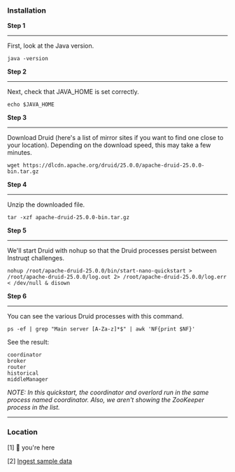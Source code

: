 ### Installation

**Step 1**

<hr/>
First, look at the Java version.

```
java -version
```

**Step 2**

<hr/>
Next, check that JAVA_HOME is set correctly.

```
echo $JAVA_HOME
```

**Step 3**

<hr/>
Download Druid (here's a list of mirror sites if you want to find one close to your location). Depending on the download speed, this may take a few minutes.

```
wget https://dlcdn.apache.org/druid/25.0.0/apache-druid-25.0.0-bin.tar.gz
```

**Step 4**

<hr/>
Unzip the downloaded file.

```
tar -xzf apache-druid-25.0.0-bin.tar.gz
```

**Step 5**

<hr/>
We'll start Druid with nohup so that the Druid processes persist between Instruqt challenges.

```
nohup /root/apache-druid-25.0.0/bin/start-nano-quickstart > /root/apache-druid-25.0.0/log.out 2> /root/apache-druid-25.0.0/log.err < /dev/null & disown
```

**Step 6**

<hr/>
You can see the various Druid processes with this command.

```
ps -ef | grep "Main server [A-Za-z]*$" | awk 'NF{print $NF}'
```

See the result:

```
coordinator
broker
router
historical
middleManager
```

_NOTE: In this quickstart, the coordinator and overlord run in the same process named coordinator. Also, we aren't showing the ZooKeeper process in the list._

<hr/>

### Location

[1] 📍 you're here

[2] [Ingest sample data](./2-ingestion.md)
